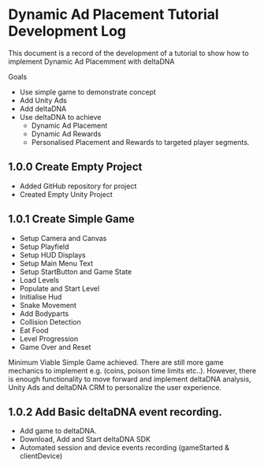 # Dynamic Ad Placement Tutorial Development Log


This document is a record of the development of a tutorial to show how to implement Dynamic Ad Placemment with deltaDNA

Goals
* Use simple game to demonstrate concept
* Add Unity Ads 
* Add deltaDNA
* Use deltaDNA to achieve 
    * Dynamic Ad Placement
    * Dynamic Ad Rewards
    * Personalised Placement and Rewards to targeted player segments.

## 1.0.0  Create Empty Project
- Added GitHub repository for project
- Created Empty Unity Project

## 1.0.1 Create Simple Game
- Setup Camera and Canvas
- Setup Playfield
- Setup HUD Displays
- Setup Main Menu Text
- Setup StartButton and Game State
- Load Levels
- Populate and Start Level
- Initialise Hud
- Snake Movement
- Add Bodyparts
- Collision Detection
- Eat Food
- Level Progression
- Game Over and Reset

Minimum Viable Simple Game achieved. 
There are still more game mechanics to implement e.g. (coins, poison time limits etc..). However, there is enough functionality to move forward and implement deltaDNA analysis, Unity Ads and deltaDNA CRM to personalize the user experience. 

## 1.0.2 Add Basic deltaDNA event recording. 
- Add game to deltaDNA. 
- Download, Add and Start deltaDNA SDK
- Automated session and device events recording (gameStarted & clientDevice)
